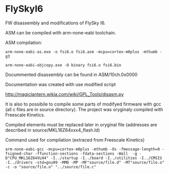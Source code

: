 # FlySkyI6
FW disassembly and modifications of FlySky I6.

ASM can be compiled with arm-none-eabi toolchain.

ASM compilation:

`arm-none-eabi-as.exe -o fsi6.o fsi6.asm -mcpu=cortex-m0plus -mthumb -g3`

`arm-none-eabi-objcopy.exe -O binary fsi6.o fsi6.bin`

Docummented disassembly can be found in ASM/10ch.0x0000

Documentation was created with use modified script 

http://magiclantern.wikia.com/wiki/GPL_Tools/disasm.py

It is also to possibile to compile some parts of modifyed firmware with gcc (all c files are in source directory).
The project was oryginaly compiled with Freescale Kinetics. 

Compiled elements must be replaced later in oryginal file (addresses are described in source/MKL16Z64xxx4_flash.ld)

Command used for compilation (extraced from Freescale Kinetics)

`arm-none-eabi-gcc -mcpu=cortex-m0plus -mthumb -Os -fmessage-length=0 -fsigned-char -ffunction-sections -fdata-sections -Wall  -g -D"CPU_MKL16Z64VLH4" -I../startup -I../board -I../utilities -I../CMSIS -I../drivers -std=gnu99 -MMD -MP -MF"source/file.d" -MT"source/file.o" -c -o "source/file.o" "../source/file.c"`
